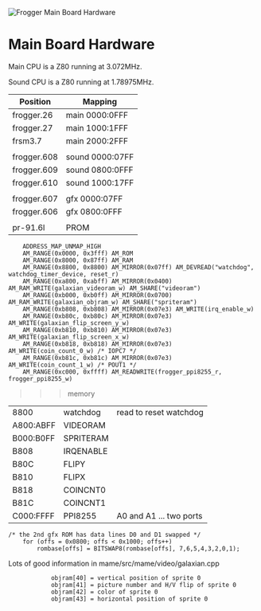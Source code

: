 ![Frogger Main Board Hardware](Frogger.jpg)

# Main Board Hardware

Main CPU is a Z80 running at 3.072MHz.

Sound CPU is a Z80 running at 1.78975MHz.

| Position   | Mapping        |
| ---------  | ---------      |
| frogger.26 | main 0000:0FFF |
| frogger.27 | main 1000:1FFF |
| frsm3.7    | main 2000:2FFF |
|  |  |
| frogger.608 | sound 0000:07FF |
| frogger.609 | sound 0800:0FFF |
| frogger.610 | sound 1000:17FF |
|  |  |
| frogger.607 | gfx 0000:07FF |
| frogger.606 | gfx 0800:0FFF |
|  |  |
| pr-91.6l | PROM |

```
    ADDRESS_MAP_UNMAP_HIGH
	AM_RANGE(0x0000, 0x3fff) AM_ROM
	AM_RANGE(0x8000, 0x87ff) AM_RAM
	AM_RANGE(0x8800, 0x8800) AM_MIRROR(0x07ff) AM_DEVREAD("watchdog", watchdog_timer_device, reset_r)
	AM_RANGE(0xa800, 0xabff) AM_MIRROR(0x0400) AM_RAM_WRITE(galaxian_videoram_w) AM_SHARE("videoram")
	AM_RANGE(0xb000, 0xb0ff) AM_MIRROR(0x0700) AM_RAM_WRITE(galaxian_objram_w) AM_SHARE("spriteram")
	AM_RANGE(0xb808, 0xb808) AM_MIRROR(0x07e3) AM_WRITE(irq_enable_w)
	AM_RANGE(0xb80c, 0xb80c) AM_MIRROR(0x07e3) AM_WRITE(galaxian_flip_screen_y_w)
	AM_RANGE(0xb810, 0xb810) AM_MIRROR(0x07e3) AM_WRITE(galaxian_flip_screen_x_w)
	AM_RANGE(0xb818, 0xb818) AM_MIRROR(0x07e3) AM_WRITE(coin_count_0_w) /* IOPC7 */
	AM_RANGE(0xb81c, 0xb81c) AM_MIRROR(0x07e3) AM_WRITE(coin_count_1_w) /* POUT1 */
	AM_RANGE(0xc000, 0xffff) AM_READWRITE(frogger_ppi8255_r, frogger_ppi8255_w)
```

>>> memory

| | | |
| --- | --- | --- |
| 8800      | watchdog         | read to reset watchdog |
| A800:ABFF | VIDEORAM         | |
| B000:B0FF | SPRITERAM        | |
| B808      | IRQENABLE        | |
| B80C      | FLIPY            | |
| B810      | FLIPX            | |
| B818      | COINCNT0         | |
| B81C      | COINCNT1         | |
| C000:FFFF | PPI8255          | A0 and A1 ... two ports |


```
/* the 2nd gfx ROM has data lines D0 and D1 swapped */
	for (offs = 0x0800; offs < 0x1000; offs++)
		rombase[offs] = BITSWAP8(rombase[offs], 7,6,5,4,3,2,0,1);
```

Lots of good information in mame/src/mame/video/galaxian.cpp
```
            objram[40] = vertical position of sprite 0
            objram[41] = picture number and H/V flip of sprite 0
            objram[42] = color of sprite 0
            objram[43] = horizontal position of sprite 0
```
